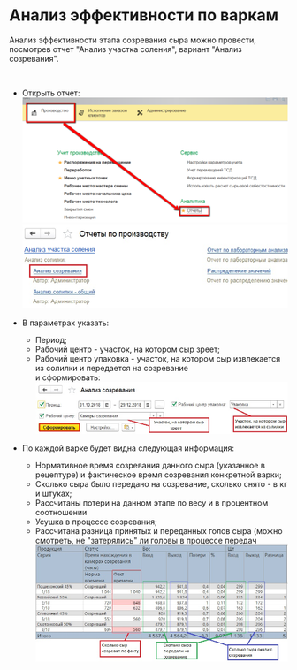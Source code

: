 # Анализ эффективности по варкам


Анализ эффективности этапа созревания сыра можно провести, посмотрев
отчет "Анализ участка соления", вариант "Анализ созревания".

 

-   Открыть отчет:  
    ![](AnalysisEffective.assets/drex_analiz_ehffektivnosti_po_varkam_2_custom.png)  
    ![](AnalysisEffective.assets/drex_analiz_ehffektivnosti_po_varkam_2_custom_2.png)
    
-   В параметрах указать:
    -   Период;
    -   Рабочий центр - участок, на котором сыр зреет;
    -   Рабочий центр упаковка - участок, на котором сыр извлекается из
    солилки и передается на созревание  
    и сформировать:  
    ![](AnalysisEffective.assets/drex_analiz_ehffektivnosti_po_varkam_2_custom_3.png)
    
-   По каждой варке будет видна следующая информация:
    -   Нормативное время созревания данного сыра (указанное в рецептуре) и
    фактическое время созревания конкретной варки;
    -   Сколько сыра было передано на созревание, сколько снято - в кг и
    штуках;
    -   Рассчитаны потери на данном этапе по весу и в процентном соотношении
    -   Усушка в процессе созревания;
    -   Рассчитана разница принятых и переданных голов сыра (можно смотреть,
    не "затерялись" ли головы в процессе передач  
    ![](AnalysisEffective.assets/drex_analiz_ehffektivnosti_po_varkam_2_custom_4.png)

